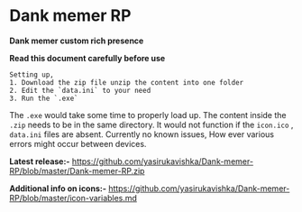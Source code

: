 # Dank memer RP
**Dank memer custom rich presence**

**Read this document carefully before use** 

    Setting up,
    1. Download the zip file unzip the content into one folder 
    2. Edit the `data.ini` to your need
    3. Run the `.exe`

The `.exe` would take some time to properly load up. The content inside the `.zip` needs to be in the same directory.  It would not function if the `icon.ico` , `data.ini` files are absent.  Currently no known issues, How ever various errors might occur between devices.

**Latest release:-** https://github.com/yasirukavishka/Dank-memer-RP/blob/master/Dank-memer-RP.zip

**Additional info on icons:-** https://github.com/yasirukavishka/Dank-memer-RP/blob/master/icon-variables.md
